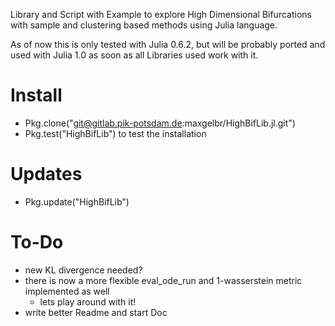 Library and Script with Example to explore High Dimensional Bifurcations with sample and clustering based methods using Julia language.

As of now this is only tested with Julia 0.6.2, but will be probably ported and used with Julia 1.0 as soon as all Libraries used work with it.

# Install

* Pkg.clone("git@gitlab.pik-potsdam.de:maxgelbr/HighBifLib.jl.git")
* Pkg.test("HighBifLib") to test the installation

# Updates

* Pkg.update("HighBifLib")

# To-Do

* new KL divergence needed?
* there is now a more flexible eval_ode_run and 1-wasserstein metric implemented as well
  * lets play around with it!
* write better Readme and start Doc
